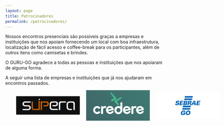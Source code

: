 ```yaml
---
layout: page
title: Patrocinadores
permalink: /patrocinadores/
---
```


<p>
    Nossos encontros presenciais são possíveis graças a empresas e instituições que nos apoiam fornecendo um local com boa infraestrutura, localização de fácil acesso e coffee-break para os participantes, além de outros itens como camisetas e brindes.
</p>
<p>
    O GURU-GO agradece a todas as pessoas e instituições que nos apoiaram de alguma forma.
</p>
<p>
    A seguir uma lista de empresas e instituições que já nos ajudaram em encontros passados.
</p>

<ul class="grid">
    <li>
        <a href="https://www.supera.com.br" target="_blamk"> 
            <img src="/img/partner/supera.png"/>
        </a>
    </li>    
    <li>
        <a href="https://meucredere.com.br/" target="_blamk"> 
            <img src="/img/partner/credere.png">
        </a>
    </li>
    <li>
        <a href="https://www.sebrae.com.br/sites/PortalSebrae/ufs/go" target="_blamk"> 
            <img src="/img/partner/sebrae-go.png">
        </a>
    </li>    
    <!-- <li>
        <a href="http://unicietec.unievangelica.edu.br/" target="_blamk"> 
            <img src="/img/partner/unicietec.png">
        </a>
    </li>     -->
</ul>  

<style>
.grid {
    display: grid;
    grid-template-columns: 220px 220px 220px;
    grid-template-rows: auto;
}

.grid li {
    list-style-type: none;
    margin: 0px auto;    
    justify-self: center;
    align-self: center;
}

.grid img {
    width: 200px
}